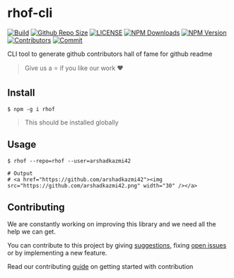 # rhof-cli

[![Build](https://img.shields.io/travis/com/arshadkazmi42/rhof-cli.svg)](https://travis-ci.com/arshadkazmi42/rhof-cli/)
[![Github Repo Size](https://img.shields.io/github/repo-size/arshadkazmi42/rhof-cli.svg)](https://github.com/arshadkazmi42/rhof)
[![LICENSE](https://img.shields.io/npm/l/rhof.svg)](https://github.com/arshadkazmi42/rhof-cli/LICENSE)
[![NPM Downloads](https://img.shields.io/npm/dt/rhof.svg)](https://www.npmjs.com/package/rhof)
[![NPM Version](https://img.shields.io/npm/v/rhof.svg)](https://www.npmjs.com/package/rhof)
[![Contributors](https://img.shields.io/github/contributors/arshadkazmi42/rhof-cli.svg)](https://github.com/arshadkazmi42/rhof-cli/graphs/contributors)
[![Commit](https://img.shields.io/github/last-commit/arshadkazmi42/rhof-cli.svg)](https://github.com/arshadkazmi42/rhof-cli/commits/master)

CLI tool to generate github contributors hall of fame for github readme

> Give us a :star: if you like our work :heart:

## Install

```shell
$ npm -g i rhof
```

> This should be installed globally

## Usage

```shell
$ rhof --repo=rhof --user=arshadkazmi42

# Output
# <a href="https://github.com/arshadkazmi42"><img src="https://github.com/arshadkazmi42.png" width="30" /></a>
```

## Contributing

We are constantly working on improving this library and we need all the help we can get.

You can contribute to this project by giving [suggestions](https://github.com/arshadkazmi42/rhof-cli/issues/new), fixing [open issues](https://github.com/arshadkazmi42/rhof-cli/issues) or by implementing a new feature.

Read our contributing [guide](CONTRIBUTING.md) on getting started with contribution

